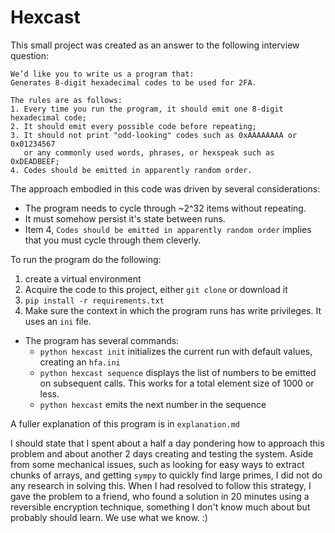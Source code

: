 # Hexcast
This small project was created as an answer to the following interview question:


```
We’d like you to write us a program that:
Generates 8-digit hexadecimal codes to be used for 2FA.

The rules are as follows:
1. Every time you run the program, it should emit one 8-digit hexadecimal code;
2. It should emit every possible code before repeating;
3. It should not print "odd-looking" codes such as 0xAAAAAAAA or 0x01234567 
   or any commonly used words, phrases, or hexspeak such as 0xDEADBEEF;
4. Codes should be emitted in apparently random order.
```

The approach embodied in this code was driven by several considerations:
* The program needs to cycle through ~2^32 items without repeating.
* It must somehow persist it's state between runs.
* Item 4, `Codes should be emitted in apparently random order` implies that you must cycle through them cleverly.

To run the program do the following:
1. create a virtual environment
2. Acquire the code to this project, either `git clone` or download it
3. `pip install -r requirements.txt`
4. Make sure the context in which the program runs has write privileges. It uses an `ini` file.

* The program has several commands:
  * `python hexcast init` initializes the current run with default values, creating an `hfa.ini`
  * `python hexcast sequence` displays the list of numbers to be emitted on subsequent calls. This works for a total element size of 1000 or less.
  * `python hexcast` emits the next number in the sequence

A fuller explanation of this program is in `explanation.md`


I should state that I spent about a half a day pondering how to approach this problem 
and about another 2 days creating and testing the system. Aside from some mechanical issues, 
such as looking for easy ways to extract chunks of arrays, and getting `sympy` to quickly find large primes,
I did not do any research in solving this.
When I had resolved to follow this strategy, I gave the problem to a friend, 
who found a solution in 20 minutes using a reversible encryption technique, something I don't know much about but probably should learn.
We use what we know. :)
